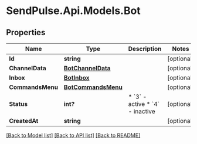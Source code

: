 # SendPulse.Api.Models.Bot
## Properties

Name | Type | Description | Notes
------------ | ------------- | ------------- | -------------
**Id** | **string** |  | [optional] 
**ChannelData** | [**BotChannelData**](BotChannelData.md) |  | [optional] 
**Inbox** | [**BotInbox**](BotInbox.md) |  | [optional] 
**CommandsMenu** | [**BotCommandsMenu**](BotCommandsMenu.md) |  | [optional] 
**Status** | **int?** |                      * &#x60;3&#x60; - active                      * &#x60;4&#x60; - inactive                   | [optional] 
**CreatedAt** | **string** |  | [optional] 

[[Back to Model list]](../README.md#documentation-for-models) [[Back to API list]](../README.md#documentation-for-api-endpoints) [[Back to README]](../README.md)
